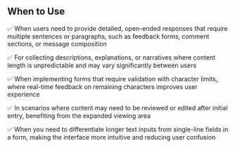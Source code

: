 ## When to Use

✅ When users need to provide detailed, open-ended responses that require multiple sentences or paragraphs, such as feedback forms, comment sections, or message composition

✅ For collecting descriptions, explanations, or narratives where content length is unpredictable and may vary significantly between users

✅ When implementing forms that require validation with character limits, where real-time feedback on remaining characters improves user experience

✅ In scenarios where content may need to be reviewed or edited after initial entry, benefiting from the expanded viewing area

✅ When you need to differentiate longer text inputs from single-line fields in a form, making the interface more intuitive and reducing user confusion